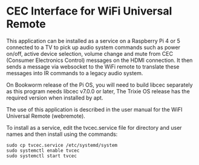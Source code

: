 # CEC Interface for WiFi Universal Remote

This application can be installed as a service on a Raspberry Pi 4 or 5 connected
to a TV to pick up audio system commands such as power on/off, active device
selection, volume change and mute from CEC (Consumer Electronics Control) messages
on the HDMI connection. It then sends a message via websocket to the
WiFi remote to translate these messages into IR commands to a legacy audio system.

On Bookworm release of the Pi OS, you will need to build libcec separately as this
program needs libcec v7.0.0 or later, The Trixie OS release has the required version
when installed by apt.

The use of this application is described in the user manual for the WiFI Universal
Remote (webremote).

To install as a service, edit the tvcec.service file for directory and user names
and then install using the commands:

    sudo cp tvcec.service /etc/systemd/system
    sudo systemctl enable tvcec
    sudo systemctl start tvcec

